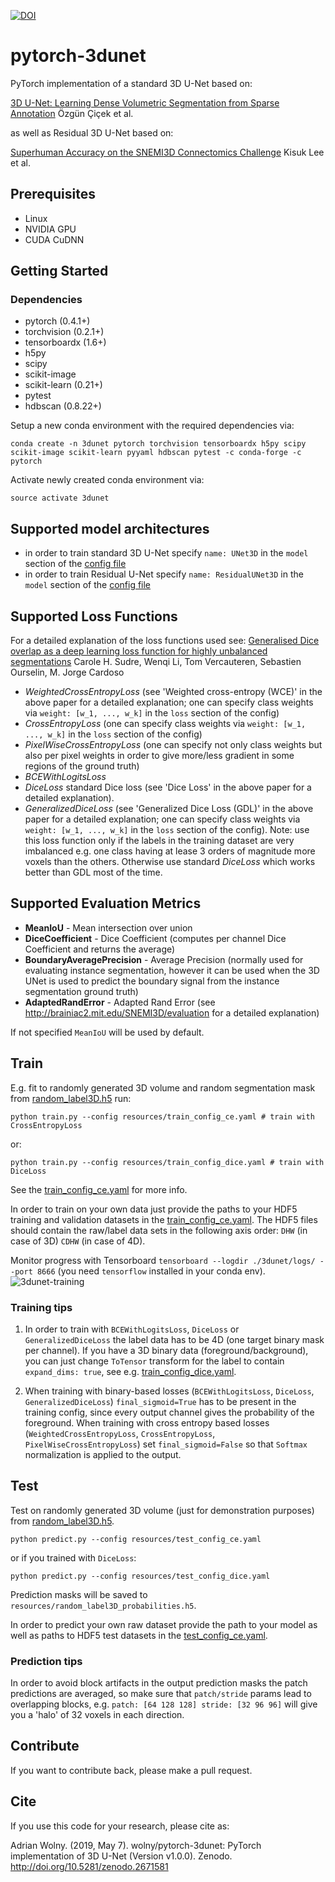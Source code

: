[![DOI](https://zenodo.org/badge/149826542.svg)](https://zenodo.org/badge/latestdoi/149826542)

# pytorch-3dunet

PyTorch implementation of a standard 3D U-Net based on:

[3D U-Net: Learning Dense Volumetric Segmentation from Sparse Annotation](https://arxiv.org/abs/1606.06650) 
Özgün Çiçek et al.

as well as Residual 3D U-Net based on:

[Superhuman Accuracy on the SNEMI3D Connectomics Challenge](https://arxiv.org/pdf/1706.00120.pdf) Kisuk Lee et al.

## Prerequisites
- Linux
- NVIDIA GPU
- CUDA CuDNN

## Getting Started

### Dependencies
- pytorch (0.4.1+)
- torchvision (0.2.1+)
- tensorboardx (1.6+)
- h5py
- scipy 
- scikit-image
- scikit-learn (0.21+)
- pytest
- hdbscan (0.8.22+)

Setup a new conda environment with the required dependencies via:
```
conda create -n 3dunet pytorch torchvision tensorboardx h5py scipy scikit-image scikit-learn pyyaml hdbscan pytest -c conda-forge -c pytorch
``` 
Activate newly created conda environment via:
```
source activate 3dunet
```

## Supported model architectures
- in order to train standard 3D U-Net specify `name: UNet3D` in the `model` section of the [config file](resources/train_config_ce.yaml)
- in order to train Residual U-Net specify `name: ResidualUNet3D` in the `model` section of the [config file](resources/train_config_ce.yaml)

## Supported Loss Functions
For a detailed explanation of the loss functions used see:
[Generalised Dice overlap as a deep learning loss function for highly unbalanced segmentations](https://arxiv.org/pdf/1707.03237.pdf)
Carole H. Sudre, Wenqi Li, Tom Vercauteren, Sebastien Ourselin, M. Jorge Cardoso

- _WeightedCrossEntropyLoss_ (see 'Weighted cross-entropy (WCE)' in the above paper for a detailed explanation; one can specify class weights via `weight: [w_1, ..., w_k]` in the `loss` section of the config)
- _CrossEntropyLoss_ (one can specify class weights via `weight: [w_1, ..., w_k]` in the `loss` section of the config)
- _PixelWiseCrossEntropyLoss_ (one can specify not only class weights but also per pixel weights in order to give more/less gradient in some regions of the ground truth)
- _BCEWithLogitsLoss_
- _DiceLoss_ standard Dice loss (see 'Dice Loss' in the above paper for a detailed explanation).
- _GeneralizedDiceLoss_ (see 'Generalized Dice Loss (GDL)' in the above paper for a detailed explanation; one can specify class weights via `weight: [w_1, ..., w_k]` in the `loss` section of the config). 
Note: use this loss function only if the labels in the training dataset are very imbalanced
e.g. one class having at lease 3 orders of magnitude more voxels than the others. Otherwise use standard _DiceLoss_ which works better than GDL most of the time. 


## Supported Evaluation Metrics
- **MeanIoU** - Mean intersection over union
- **DiceCoefficient** - Dice Coefficient (computes per channel Dice Coefficient and returns the average)
- **BoundaryAveragePrecision** - Average Precision (normally used for evaluating instance segmentation, however it can be used when the 3D UNet is used to predict the boundary signal from the instance segmentation ground truth)
- **AdaptedRandError** - Adapted Rand Error (see http://brainiac2.mit.edu/SNEMI3D/evaluation for a detailed explanation)

If not specified `MeanIoU` will be used by default.

## Train
E.g. fit to randomly generated 3D volume and random segmentation mask from [random_label3D.h5](resources/random_label3D.h5) run:
```
python train.py --config resources/train_config_ce.yaml # train with CrossEntropyLoss
```
or:

```
python train.py --config resources/train_config_dice.yaml # train with DiceLoss
```

See the [train_config_ce.yaml](resources/train_config_ce.yaml) for more info.

In order to train on your own data just provide the paths to your HDF5 training and validation datasets in the [train_config_ce.yaml](resources/train_config_ce.yaml).
The HDF5 files should contain the raw/label data sets in the following axis order: `DHW` (in case of 3D) `CDHW` (in case of 4D).

Monitor progress with Tensorboard `tensorboard --logdir ./3dunet/logs/ --port 8666` (you need `tensorflow` installed in your conda env).
![3dunet-training](https://user-images.githubusercontent.com/706781/45916217-9626d580-be62-11e8-95c3-508e2719c915.png)

### Training tips
1. In order to train with `BCEWithLogitsLoss`, `DiceLoss` or `GeneralizedDiceLoss` the label data has to be 4D (one target binary mask per channel).
If you have a 3D binary data (foreground/background), you can just change `ToTensor` transform for the label to contain `expand_dims: true`, see e.g. [train_config_dice.yaml](resources/train_config_dice.yaml).

2. When training with binary-based losses (`BCEWithLogitsLoss`, `DiceLoss`, `GeneralizedDiceLoss`) `final_sigmoid=True` has to be present in the training config, since every output channel gives the probability of the foreground.
When training with cross entropy based losses (`WeightedCrossEntropyLoss`, `CrossEntropyLoss`, `PixelWiseCrossEntropyLoss`) set `final_sigmoid=False` so that `Softmax` normalization is applied to the output.

## Test
Test on randomly generated 3D volume (just for demonstration purposes) from [random_label3D.h5](resources/random_label3D.h5). 
```
python predict.py --config resources/test_config_ce.yaml
```
or if you trained with `DiceLoss`:
```
python predict.py --config resources/test_config_dice.yaml
```
Prediction masks will be saved to `resources/random_label3D_probabilities.h5`.

In order to predict your own raw dataset provide the path to your model as well as paths to HDF5 test datasets in the [test_config_ce.yaml](resources/test_config_ce.yaml).

### Prediction tips
In order to avoid block artifacts in the output prediction masks the patch predictions are averaged, so make sure that `patch/stride` params lead to overlapping blocks, e.g. `patch: [64 128 128] stride: [32 96 96]` will give you a 'halo' of 32 voxels in each direction.

## Contribute
If you want to contribute back, please make a pull request.

## Cite
If you use this code for your research, please cite as:

Adrian Wolny. (2019, May 7). wolny/pytorch-3dunet: PyTorch implementation of 3D U-Net (Version v1.0.0). Zenodo. http://doi.org/10.5281/zenodo.2671581



